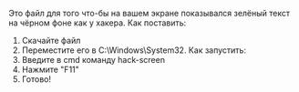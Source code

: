 Это файл для того что-бы на вашем экране показывался зелёный текст на чёрном фоне как у хакера.
Как поставить:
1. Скачайте файл
2. Переместите его в C:\Windows\System32.
Как запустить:
1. Введите в cmd команду hack-screen
2. Нажмите "F11"
3. Готово!

